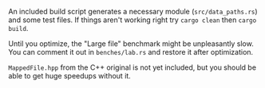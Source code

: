 An included build script generates a necessary module (`src/data_paths.rs`) and some test files. If things aren't working right try `cargo clean` then `cargo build`.

Until you optimize, the "Large file" benchmark might be unpleasantly slow. You can comment it out in `benches/lab.rs` and restore it after optimization.

`MappedFile.hpp` from the C++ original is not yet included, but you should be able to get huge speedups without it.
